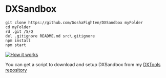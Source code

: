 # DXSandbox
```
git clone https://github.com/GoshaFighten/DXSandbox myFolder
cd myFolder
rd .git /S/Q
del .gitignore README.md src\.gitignore
npm install
npm start
```
[<img src="https://camo.githubusercontent.com/c629b7202fce18320af02c90fa040d39e1314e1a/687474703a2f2f636f6e74656e742e73637265656e636173742e636f6d2f75736572732f476f7368615f4669676874656e2f666f6c646572732f4a696e672f6d656469612f39363339363266332d373863622d343131382d393863312d3334633035326562353031642f323031362d30382d30375f303130302e706e67" alt="How it works" data-canonical-src="http://content.screencast.com/users/Gosha_Fighten/folders/Jing/media/963962f3-78cb-4118-98c1-34c052eb501d/2016-08-07_0100.png" style="max-width:200px;">](http://screencast.com/t/prvEdnujH9)

You can get a script to download and setup DXSandbox from my [DXTools repository](https://github.com/GoshaFighten/DXTools/blob/master/GetDXSandbox.bat)
